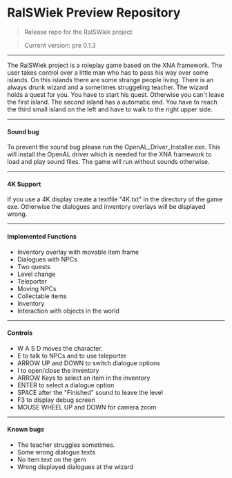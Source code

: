 # RalSWiek Preview Repository
> Release repo for the RalSWiek project

> Current version: pre 0.1.3
---
The RalSWiek project is a roleplay game based on the XNA framework. 
The user takes control over a little man who has to pass his way over some islands.
On this islands there are some strange people living. There is an always drunk wizard and a sometimes struggeling teacher. The wizard holds a quest for you.
You have to start his quest. Otherwise you can't leave the first island.
The second island has a automatic end. You have to reach the third small island on the left and have to walk to the right upper side. 

---

#### Sound bug

To prevent the sound bug please run the OpenAL_Driver_Installer.exe. This will install the OpenAL driver which is needed for the XNA framework to load and play sound files.
The game will run without sounds otherwise.

---

#### 4K Support

If you use a 4K display create a textfile "4K.txt" in the directory of the game exe. Otherwise the dialogues and inventory overlays will be displayed wrong.

---

#### Implemented Functions
- Inventory overlay with movable item frame
- Dialogues with NPCs
- Two quests
- Level change
- Teleporter
- Moving NPCs
- Collectable items
- Inventory
- Interaction with objects in the world
---

#### Controls

- W A S D moves the character.
- E to talk to NPCs and to use teleporter
- ARROW UP and DOWN to switch dialogue options
- I to open/close the inventory
- ARROW Keys to select an item in the inventory
- ENTER to select a dialogue option
- SPACE after the "Finished" sound to leave the level
- F3 to display debug screen
- MOUSE WHEEL UP and DOWN for camera zoom
---
#### Known bugs

- The teacher struggles sometimes.
- Some wrong dialogue texts
- No item text on the gem
- Wrong displayed dialogues at the wizard
